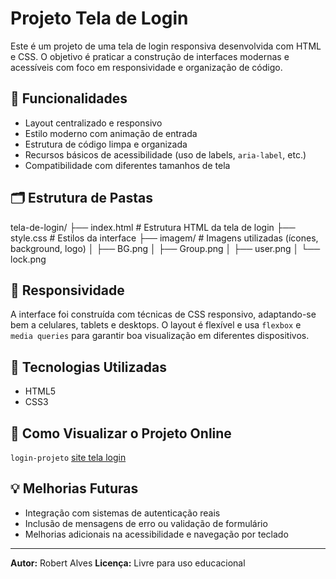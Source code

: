 # Projeto Tela de Login

Este é um projeto de uma tela de login responsiva desenvolvida com HTML e CSS. O objetivo é praticar a construção de interfaces modernas e acessíveis com foco em responsividade e organização de código.

## 📌 Funcionalidades

- Layout centralizado e responsivo
- Estilo moderno com animação de entrada
- Estrutura de código limpa e organizada
- Recursos básicos de acessibilidade (uso de labels, `aria-label`, etc.)
- Compatibilidade com diferentes tamanhos de tela

## 🗂 Estrutura de Pastas

tela-de-login/
├── index.html         # Estrutura HTML da tela de login
├── style.css          # Estilos da interface
├── imagem/            # Imagens utilizadas (ícones, background, logo)
│   ├── BG.png
│   ├── Group.png
│   ├── user.png
│   └── lock.png


## 📱 Responsividade

A interface foi construída com técnicas de CSS responsivo, adaptando-se bem a celulares, tablets e desktops. O layout é flexível e usa `flexbox` e `media queries` para garantir boa visualização em diferentes dispositivos.

## 🎨 Tecnologias Utilizadas

- HTML5
- CSS3

## 🚀 Como Visualizar o Projeto Online

`login-projeto` [site tela login](https://robertsilvaalves.github.io/tela-de-login/)

## 💡 Melhorias Futuras

- Integração com sistemas de autenticação reais
- Inclusão de mensagens de erro ou validação de formulário
- Melhorias adicionais na acessibilidade e navegação por teclado

---

**Autor:** Robert Alves
**Licença:** Livre para uso educacional

